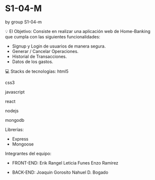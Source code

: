 # S1-04-M
by group S1-04-m

 💡 El Objetivo: 
    Consiste en realizar una aplicación web de Home-Banking que cumpla con las siguientes funcionalidades:

 - Signup y Login de usuarios de manera segura.
 - Generar / Cancelar Operaciones.
 - Historial de Transacciones.
 - Datos de los gastos.


💻 Stacks de tecnologías:
html5

css3

javascript

react

nodejs

mongodb

Librerías:

- Express
- Mongoose

Integrantes del equipo:

- FRONT-END:
    Erik Rangel 
    Leticia Funes
    Enzo Ramirez

- BACK-END:
    Joaquin Gorosito 
    Nahuel D. Bogado 
